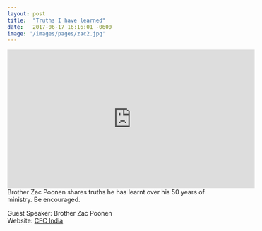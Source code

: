 ```yaml
---
layout: post
title:  "Truths I have learned"
date:   2017-06-17 16:16:01 -0600
image: '/images/pages/zac2.jpg'
---
```

<iframe width="560" height="315" src="https://www.youtube.com/embed/WolzYpCS5o0" frameborder="0" allowfullscreen></iframe>
Brother Zac Poonen shares truths he has learnt over his 50 years of ministry. Be encouraged.

Guest Speaker: Brother Zac Poonen <br>
Website: <a href="http://www.cfcindia.com">CFC India</a>
